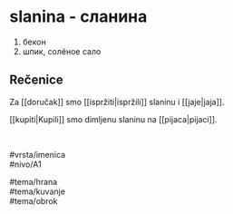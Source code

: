 # slanina - сланина

1. бекон  
2. шпик, солёное сало

## Rečenice

Za [[doručak]] smo [[ispržiti|ispržili]] slaninu i [[jaje|jaja]].

[[kupiti|Kupili]] smo dimljenu slaninu na [[pijaca|pijaci]].

<br>

#vrsta/imenica  
#nivo/A1  

#tema/hrana  
#tema/kuvanje  
#tema/obrok
